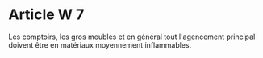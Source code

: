 # Article W 7

Les comptoirs, les gros meubles et en général tout l'agencement principal doivent être en matériaux moyennement inflammables.
